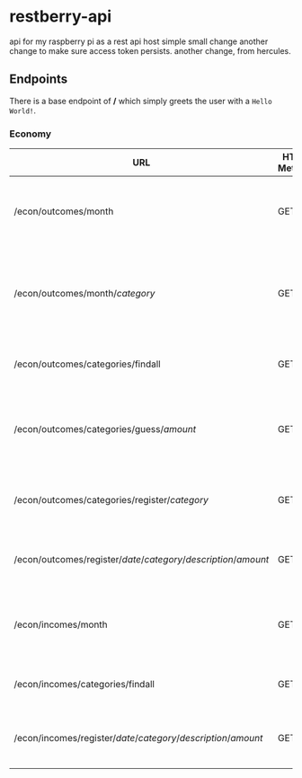 # restberry-api
api for my raspberry pi as a rest api host
simple small change
another change to make sure access token persists.
another change, from hercules.

## Endpoints

There is a base endpoint of **/** which simply greets the user with a `Hello World!`.

### Economy

URL | HTTP Method | Returns
------------ | ------------- | -------------
/econ/outcomes/month | GET | Returns this month's outcome result, balance and budget
/econ/outcomes/month/*category* | GET | Returns this month's result, balance, budget and average for specific category
/econ/outcomes/categories/findall | GET | Returns all available categories for outcomes
/econ/outcomes/categories/guess/*amount* | GET | Returns a list of categories that the specified amount might be registered as
/econ/outcomes/categories/register/*category* | GET | Registers a new category to be used for outcomes
/econ/outcomes/register/*date*/*category*/*description*/*amount* | GET | Registers the specified outcome to the spreadsheet
/econ/incomes/month | GET | Returns this month's income result, balance and budget
/econ/incomes/categories/findall | GET | Returns all available categories for incomes
/econ/incomes/register/*date*/*category*/*description*/*amount* | GET | Registers the specified income to the spreadsheets
